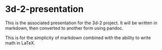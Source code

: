 # 3d-2-presentation
This is the associated presentation for the 3d-2 project.
It will be written in markdown, then converted to another form using pandoc.

This is for the simplicity of markdown combined with the ability to write math in LaTeX.
